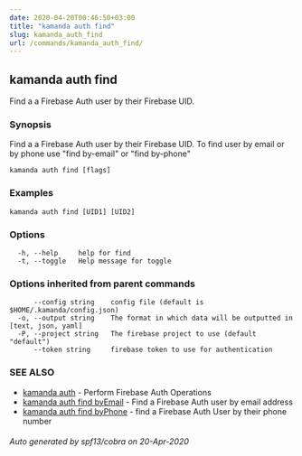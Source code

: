 ```yaml
---
date: 2020-04-20T00:46:50+03:00
title: "kamanda auth find"
slug: kamanda_auth_find
url: /commands/kamanda_auth_find/
---
```

## kamanda auth find

Find a a Firebase Auth user by their Firebase UID.

### Synopsis

Find a a Firebase Auth user by their Firebase UID.
To find user by email or by phone use "find by-email" or "find by-phone"

```
kamanda auth find [flags]
```

### Examples

```
kamanda auth find [UID1] [UID2]
```

### Options

```
  -h, --help     help for find
  -t, --toggle   Help message for toggle
```

### Options inherited from parent commands

```
      --config string    config file (default is $HOME/.kamanda/config.json)
  -o, --output string    The format in which data will be outputted in [text, json, yaml]
  -P, --project string   The firebase project to use (default "default")
      --token string     firebase token to use for authentication
```

### SEE ALSO

* [kamanda auth](/commands/kamanda_auth/)	 - Perform Firebase Auth Operations
* [kamanda auth find byEmail](/commands/kamanda_auth_find_byemail/)	 - Find a Firebase Auth user by email address
* [kamanda auth find byPhone](/commands/kamanda_auth_find_byphone/)	 - find a Firebase Auth User by their phone number

###### Auto generated by spf13/cobra on 20-Apr-2020
